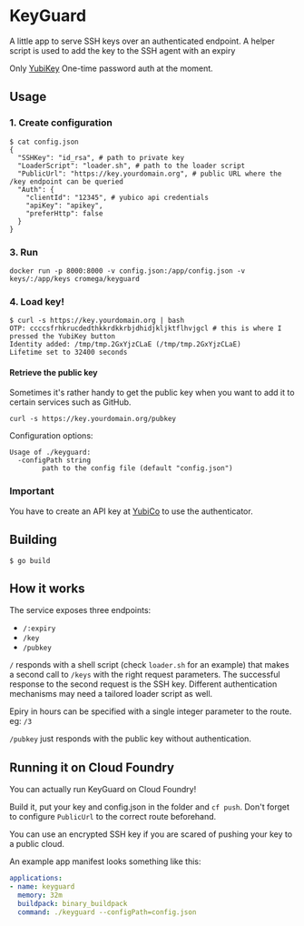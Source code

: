 # KeyGuard

A little app to serve SSH keys over an authenticated endpoint. A helper script
is used to add the key to the SSH agent with an expiry

Only [YubiKey](https://www.yubico.com/why-yubico/for-individuals/) One-time password auth at the moment.

## Usage

### 1. Create configuration

```
$ cat config.json
{
  "SSHKey": "id_rsa", # path to private key
  "LoaderScript": "loader.sh", # path to the loader script
  "PublicUrl": "https://key.yourdomain.org", # public URL where the /key endpoint can be queried
  "Auth": {
    "clientId": "12345", # yubico api credentials
    "apiKey": "apikey",
    "preferHttp": false
  }
}
```

### 3. Run

```
docker run -p 8000:8000 -v config.json:/app/config.json -v keys/:/app/keys cromega/keyguard
```

### 4. Load key!

```
$ curl -s https://key.yourdomain.org | bash
OTP: ccccsfrhkrucdedthkkrdkkrbjdhidjkljktflhvjgcl # this is where I pressed the YubiKey button
Identity added: /tmp/tmp.2GxYjzCLaE (/tmp/tmp.2GxYjzCLaE)
Lifetime set to 32400 seconds
```

#### Retrieve the public key
Sometimes it's rather handy to get the public key when you want to add it to
certain services such as GitHub.

```
curl -s https://key.yourdomain.org/pubkey
```

Configuration options:

```
Usage of ./keyguard:
  -configPath string
        path to the config file (default "config.json")
```

### Important

You have to create an API key at [YubiCo](https://upgrade.yubico.com/getapikey/)
to use the authenticator.

## Building

```
$ go build
```

## How it works

The service exposes three endpoints:
* `/:expiry`
* `/key`
* `/pubkey`

`/` responds with a shell script (check `loader.sh` for an example) that makes a
second call to `/keys` with the right request parameters. The successful
response to the second request is the SSH key. Different authentication
mechanisms may need a tailored loader script as well.

Epiry in hours can be specified with a single integer parameter to the route.
eg: `/3`

`/pubkey` just responds with the public key without authentication.

## Running it on Cloud Foundry

You can actually run KeyGuard on Cloud Foundry!

Build it, put your key and config.json in the folder and `cf push`. Don't forget
to configure `PublicUrl` to the correct route beforehand.

You can use an encrypted SSH key if you are scared of pushing your key to a public cloud.

An example app manifest looks something like this:

```yaml
applications:
- name: keyguard
  memory: 32m
  buildpack: binary_buildpack
  command: ./keyguard --configPath=config.json
```

